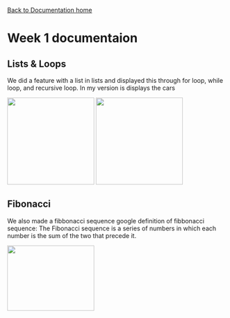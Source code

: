 [Back to Documentation home](../DOPHOME)

# Week 1 documentaion

## Lists & Loops
We did a feature with a list in lists and displayed this through for loop, while loop, and recursive loop.
In my version is displays the cars 

<img src="https://user-images.githubusercontent.com/89225478/161313576-7792ec6b-c65d-40d5-a9e2-778b3d588a3b.png" width="200" height="200">
<img src="https://user-images.githubusercontent.com/89225478/161313755-654b5e07-84e8-4309-b995-adf77cd5f135.png" width="200" height="200">

## Fibonacci
We also made a fibbonacci sequence 
google definition of fibbonacci sequence: The Fibonacci sequence is a series of numbers in which each number is the sum of the two that precede it.

<img src="https://user-images.githubusercontent.com/89225478/161345439-5f955818-76a5-46ef-9e53-932daf00b1b3.png" width="200" height="150">
